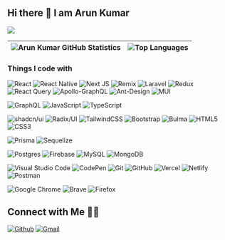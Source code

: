 ## Hi there 👋 I am Arun Kumar

![](https://visitor-badge.glitch.me/badge?page_id=Arun05hp.Arun05hp)

| ![Arun Kumar GitHub Statistics](https://github-readme-stats.vercel.app/api?username=Arun05hp&show_icons=true&include_all_commits=true&count_private=true&hide_border=true&theme=buefy&hide=issues,contribs) | ![Top Languages](https://github-readme-stats.vercel.app/api/top-langs/?username=Arun05hp&layout=compact&theme=buefy&hide_border=true) |
| ------------- | ------------- |


### Things I code with

![React](https://img.shields.io/badge/React-%2320232a.svg?style=flat&logo=react&logoColor=%2361DAFB)
![React Native](https://img.shields.io/badge/React_Native-%2320232a.svg?style=flat&logo=react&logoColor=%2361DAFB)
![Next JS](https://img.shields.io/badge/Next-black?style=flat&logo=next.js&logoColor=white)
![Remix](https://img.shields.io/badge/Remix-000?logo=remix&logoColor=fff)
![Laravel](https://img.shields.io/badge/Laravel-%23FF2D20.svg?style=flat&logo=laravel&logoColor=white)
![Redux](https://img.shields.io/badge/Redux-764ABC?logo=redux&logoColor=fff)
![React Query](https://img.shields.io/badge/React%20Query-FF4154?logo=reactquery&logoColor=fff)
![Apollo-GraphQL](https://img.shields.io/badge/-ApolloGraphQL-311C87?style=flat&logo=apollo-graphql)
![Ant-Design](https://img.shields.io/badge/-AntDesign-%230170FE?style=flat&logo=ant-design&logoColor=white)
![MUI](https://img.shields.io/badge/MUI-%230081CB.svg?style=flat&logo=mui&logoColor=white)

![GraphQL](https://img.shields.io/badge/-GraphQL-E10098?style=flat&logo=graphql&logoColor=white)
![JavaScript](https://img.shields.io/badge/Javascript-%23323330.svg?style=flat&logo=javascript&logoColor=%23F7DF1E)
![TypeScript](https://img.shields.io/badge/Typescript-%23007ACC.svg?style=flat&logo=typescript&logoColor=white)

![shadcn/ui](https://img.shields.io/badge/shadcn%2Fui-000?logo=shadcnui&logoColor=fff)
![Radix/UI](https://img.shields.io/badge/Radix%2Fui-000?logo=RadixUI&logoColor=fff)
![TailwindCSS](https://img.shields.io/badge/Tailwindcss-%2338B2AC.svg?style=flat&logo=tailwind-css&logoColor=white)
![Bootstrap](https://img.shields.io/badge/Bootstrap-%23563D7C.svg?style=flat&logo=bootstrap&logoColor=white)
![Bulma](https://img.shields.io/badge/Bulma-00D0B1?style=flat&logo=bulma&logoColor=white)
![HTML5](https://img.shields.io/badge/HTML5-%23E34F26.svg?style=flat&logo=html5&logoColor=white)
![CSS3](https://img.shields.io/badge/CSS3-%231572B6.svg?style=flat&logo=css3&logoColor=white)

![Prisma](https://img.shields.io/badge/Prisma-00D0B1?style=flat&logo=Prisma&logoColor=white)
![Sequelize](https://img.shields.io/badge/Sequelize-52B0E7?style=flat&logo=Sequelize&logoColor=white)

![Postgres](https://img.shields.io/badge/postgres-%23316192.svg?style=flat&logo=postgresql&logoColor=white)
![Firebase](https://img.shields.io/badge/Firebase-039BE5?style=flat&logo=Firebase&logoColor=white)
![MySQL](https://img.shields.io/badge/mysql-%2300f.svg?style=flat&logo=mysql&logoColor=white)
![MongoDB](https://img.shields.io/badge/MongoDB-%234ea94b.svg?style=flat&logo=mongodb&logoColor=white)

![Visual Studio Code](https://img.shields.io/badge/Visual%20Studio%20Code-0078d7.svg?style=flat&logo=visual-studio-code&logoColor=white)
![CodePen](https://img.shields.io/badge/CodePen-white?style=flat&logo=codepen&logoColor=black)
![Git](https://img.shields.io/badge/Git-%23F05033.svg?style=flat&logo=git&logoColor=white)
![GitHub](https://img.shields.io/badge/Github-%23121011.svg?style=flat&logo=github&logoColor=white)
![Vercel](https://img.shields.io/badge/Vercel-%23000000.svg?style=flat&logo=vercel&logoColor=white)
![Netlify](https://img.shields.io/badge/Netlify-%23000000.svg?style=flat&logo=netlify&logoColor=#00C7B7)
![Postman](https://img.shields.io/badge/Postman-FF6C37?style=flat&logo=postman&logoColor=white)

![Google Chrome](https://img.shields.io/badge/Google%20Chrome-0078d7?style=flat&logo=GoogleChrome&logoColor=white)
![Brave](https://img.shields.io/badge/Brave-FB542B?style=flat&logo=Brave&logoColor=white)
![Firefox](https://img.shields.io/badge/Firefox-FF7139?style=flat&logo=Firefox-Browser&logoColor=white)
 
 


## Connect with Me 🤝🏻

<!-- <a href="https://www.linkedin.com/in/arunkumarnarotra" target="_blank"><img alt="LinkedIn" src="https://img.shields.io/badge/linkedin-%230077B5.svg?&style=for-the-badge&logo=linkedin&logoColor=white" /></a> -->
<a href="https://github.com/Arun05hp" target="_blank"><img alt="Github" src="https://img.shields.io/badge/GitHub-%2312100E.svg?&style=for-the-badge&logo=Github&logoColor=white" /></a> 
<a href="mailto:narotra05.96@gmail.com"><img alt="Gmail" src="https://img.shields.io/badge/Gmail-D14836?style=for-the-badge&logo=gmail&logoColor=white" /></a>  

